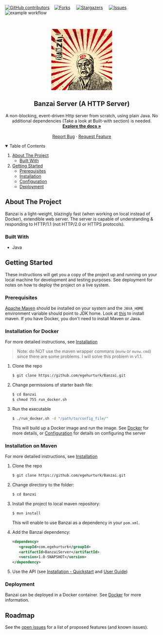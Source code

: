 <!--
*** lahmacun ~ anonymous
***
***
*** To avoid retyping too much info. Do a search and replace for the following:
*** github_username, repo_name, twitter_handle, email, project_title, project_description
-->




<!-- PROJECT SHIELDS -->
<!--
*** I'm using markdown "reference style" links for readability.
*** Reference links are enclosed in brackets [ ] instead of parentheses ( ).
*** See the bottom of this document for the declaration of the reference variables
*** for contributors-url, forks-url, etc. This is an optional, concise syntax you may use.
*** https://www.markdownguide.org/basic-syntax/#reference-style-links
-->
[![GitHub contributors](https://img.shields.io/github/contributors/egehurturk/HttpServer)](https://GitHub.com/egehurturk/HttpServer/graphs/contributors/)&nbsp;&nbsp;&nbsp;
[![Forks](https://img.shields.io/github/forks/egehurturk/HttpServer?style=plastic&color=green&label=Fork&maxAge=2592000)](https://GitHub.com/egehurturk/HttpServer/network/)
&nbsp;&nbsp;&nbsp;
[![Stargazers](https://img.shields.io/github/stars/egehurturk/HttpServer?style=plastic&color=green&label=Star&maxAge=2592000)](https://GitHub.com/egehurturk/HttpServer/stargazers/)
&nbsp;&nbsp;&nbsp;
[![Issues](https://img.shields.io/github/issues/egehurturk/HttpServer)](https://GitHub.com/egehurturk/HttpServer/issues/)
&nbsp;&nbsp;&nbsp;
![example workflow](https://github.com/egehurturk/banzai/actions/workflows/main.yml/badge.svg)


<!-- PROJECT LOGO

-->



<!-- TABLE OF CONTENTS
<details open="open">
  <summary><h2>Table of Contents</h2></summary>
  <ol>
    <li>
      <a href="#about-the-project">About The Project</a>
      <ul>
        <li><a href="#built-with">Built With</a></li>
      </ul>
    </li>
    <li>
      <a href="#getting-started">Getting Started</a>
      <ul>
        <li><a href="#prerequisites">Prerequisites</a></li>
        <li><a href="#installation">Installation</a></li>
        <li><a href="#configuration">Installation</a></li>
        <li><a href="#deployment">Deployment</a></li>
      </ul>
    </li>
  </ol>
</details>
-->

<!-- PROJECT LOGO -->
<br>
<p align="center">

   <a href="https://github.com/egehurturk/Banzai">
    <img src="external/banzai.jpg" alt="Banzai Logo" width="200" height="200">
  </a>
  <h2 align="center">Banzai Server (A HTTP Server)</h3>

  <p align="center">
    A non-blocking, event-driven Http server from scratch, using plain Java. No additional dependencies (Take a look at  Built-with section) is needed.
    <br />
    <a href="https://github.com/egehurturk/Banzai/tree/main/docs"><strong>Explore the docs »</strong></a>
    <br />
    <br />
    <a href="https://github.com/egehurturk/Banzai/issues">Report Bug</a>
    ·
    <a href="https://github.com/egehurturk/Banzai/issues">Request Feature</a>
  </p>
</p>



<!-- TABLE OF CONTENTS -->
<details open="open">
  <summary>Table of Contents</summary>
  <ol>
    <li>
      <a href="#about-the-project">About The Project</a>
      <ul>
        <li><a href="#built-with">Built With</a></li>
      </ul>
    </li>
    <li>
      <a href="#getting-started">Getting Started</a>
      <ul>
        <li><a href="#prerequisites">Prerequisites</a></li>
        <li><a href="#installation">Installation</a></li>
        <li><a href="#configuration">Configuration</a></li>
        <li><a href="#deployment">Deployment</a></li>
      </ul>
    </li>
  </ol>
</details>





<!-- ABOUT THE PROJECT -->
## About The Project
Banzai is a light-weight, blazingly fast (when working on local instead of Docker), extendible web server. The server is capable of understanding & responding to HTTP/1.1 (not HTTP/2.0 or HTTPS protocols).


### Built With

* Java


<!-- GETTING STARTED -->
## Getting Started


These instructions will get you a copy of the project up and running on your local machine for development and testing purposes. See deployment for notes on how to deploy the project on a live system.


### Prerequisites

[Apache Maven](https://github.com/apache/maven) should be installed on your system and the `JAVA_HOME` environment variable should point to JDK home. Look at [this](https://maven.apache.org/install.html) to install maven. If you have Docker, you don't need to install Maven or Java.


### Installation for Docker
For more detailed instructions, see [Installation](docs/Installation%20and%20Quickstart.md)

> Note: do NOT use the maven wrapper commans (`mvnw` or `mvnw.cmd`) since there are some problems. I will solve this problem in v1.1.

1. Clone the repo
   ```sh
   $ git clone https://github.com/egehurturk/Banzai.git
   ```
2. Change permissions of starter bash file:
    ```sh
    $ cd Banzai
    $ chmod 755 run_docker.sh
    ```

3. Run the executable
   ```sh
   $ ./run_docker.sh -d "/path/to/config_file/"
   ```
   This will build up a Docker image and run the image.
   See [Docker](docs/Docker.md) for more details, or [Configuration](docs/Configuration.md) for details on configuring the server

### Installation on Maven
For more detailed instructions, see [Installation](docs/Installation%20and%20Quickstart.md)
1. Clone the repo
   ```sh
   $ git clone https://github.com/egehurturk/Banzai.git
   ```
2. Change directory to the folder:
    ```sh
    $ cd Banzai
    ```

3. Install the project to local maven repository:
   ```sh
   $ mvn install
   ```
   This will enable to use Banzai as a dependency in your `pom.xml`.
4. Add the Banzai dependency:
   ```xml
   <dependency>
      <groupId>com.egehurturk</groupId>
      <artifactId>BanzaiServer</artifactId>
      <version>1.0-SNAPSHOT</version>
   </dependency>
   ```
5.  Use the API (see [Installation - Quickstart](docs/Installation%20and%20Quickstart.md) and [User Guide](docs/User-Guide.md))
### Deployment
Banzai can be deployed in a Docker container. See [Docker](docs/Docker.md) for more information.

<!-- ROADMAP -->
## Roadmap

See the [open issues](https://github.com/egehurturk/HttpServer/issues) for a list of proposed features (and known issues).

